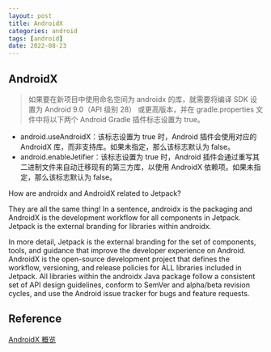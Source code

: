```yaml
---
layout: post
title: AndroidX
categories: android
tags: [android]
date: 2022-08-23
---
```


## AndroidX

> 如果要在新项目中使用命名空间为 androidx 的库，就需要将编译 SDK 设置为 Android 9.0（API 级别 28）
> 或更高版本，并在 gradle.properties 文件中将以下两个 Android Gradle 插件标志设置为 true。

* android.useAndroidX：该标志设置为 true 时，Android 插件会使用对应的 AndroidX 库，而非支持库。如果未指定，那么该标志默认为 false。
* android.enableJetifier：该标志设置为 true 时，Android 插件会通过重写其二进制文件来自动迁移现有的第三方库，以使用 AndroidX 依赖项。如果未指定，那么该标志默认为 false。


How are androidx and AndroidX related to Jetpack?

They are all the same thing! In a sentence, androidx is the packaging and AndroidX is the development workflow for all components in Jetpack. Jetpack is the external branding for libraries within androidx.

In more detail, Jetpack is the external branding for the set of components, tools, and guidance that improve the developer experience on Android. AndroidX is the open-source development project that defines the workflow, versioning, and release policies for ALL libraries included in Jetpack. All libraries within the androidx Java package follow a consistent set of API design guidelines, conform to SemVer and alpha/beta revision cycles, and use the Android issue tracker for bugs and feature requests.

## Reference
[AndroidX 概览](https://developer.android.google.cn/jetpack/androidx)  
